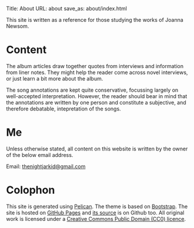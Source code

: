 Title: About
URL: about
save_as: about/index.html

This site is written as a reference for those studying the works of Joanna Newsom.

# Content #

The album articles draw together quotes from interviews and information from liner notes. They might help the reader come across novel interviews, or just learn a bit more about the album.

The song annotations are kept quite conservative, focussing largely on well-accepted interpretation. However, the reader should bear in mind that the annotations are written by one person and constitute a subjective, and therefore debatable, intepretation of the songs.

# Me #

Unless otherwise stated, all content on this website is written by the owner of the below email address.

Email: <thenightjarkid@gmail.com>

# Colophon #

This site is generated using [Pelican](http://docs.getpelican.com/). The theme is based on [Bootstrap](http://getbootstrap.com/). The site is hosted on [GitHub Pages](https://pages.github.com/) and [its source](https://github.com/rufousJr/warpwoofwimble) is on Github too. All original work is licensed under a [Creative Commons Public Domain (CC0) licence](https://creativecommons.org/publicdomain/zero/1.0/).


